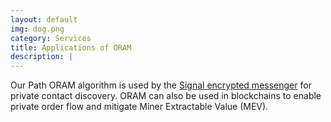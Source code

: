 ```yaml
---
layout: default
img: dog.png
category: Services
title: Applications of ORAM
description: |
---
```

  Our Path ORAM algorithm is used by the [Signal encrypted messenger](https://signal.org/blog/building-faster-oram/) for private contact discovery. ORAM can also be used in blockchains to enable private order flow and mitigate Miner Extractable Value (MEV).